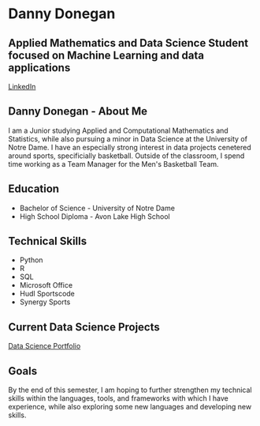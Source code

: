# Danny Donegan

## Applied Mathematics and Data Science Student focused on Machine Learning and data applications


[LinkedIn](www.linkedin.com/in/danny-donegan)

## Danny Donegan - About Me
I am a Junior studying Applied and Computational Mathematics and Statistics, while also pursuing a minor in Data Science at the University of Notre Dame. I have an especially strong interest in data projects cenetered around sports, specificially basketball. Outside of the classroom, I spend time working as a Team Manager for the Men's Basketball Team. 


## Education 
- Bachelor of Science - University of Notre Dame
- High School Diploma - Avon Lake High School

## Technical Skills
- Python
- R
- SQL
- Microsoft Office
- Hudl Sportscode
- Synergy Sports

## Current Data Science Projects
[Data Science Portfolio](https://github.com/dannyd14/Donegan-Data-Science-Portfolio)

## Goals
By the end of this semester, I am hoping to further strengthen my technical skills within the languages, tools, and frameworks with which I have experience, while also exploring some new languages and developing new skills.

